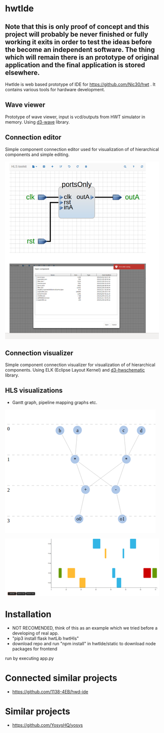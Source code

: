 # hwtIde

## Note that this is only proof of concept and this project will probably be never finished or fully working it exits in order to test the ideas before the become an independent software. The thing which will remain there is an prototype of original application and the final application is stored elsewhere.

HwtIde is web based prototype of IDE for https://github.com/Nic30/hwt .
It contains various tools for hardware development.


## Wave viewer
Prototype of wave viewer, input is vcd/outputs from HWT simulator in memory.
Using [d3-wave](https://github.com/Nic30/d3-wave) library.

## Connection editor
Simple component connection editor used for visualization of of hierarchical components and simple editing.

![Connections viewer](/doc/connections.png)

## Connection visualizer
Simple component connection visualizer for visualization of of hierarchical components. Using ELK (Eclipse Layout Kernel) and [d3-hwschematic](https://github.com/Nic30/d3-hwschematic) library. 


## HLS visualizations
* Gantt graph, pipeline mapping graphs etc.

![pepeline_graph](/doc/pipeline_graph.png)

![gantt](/doc/gantt.png)


# Installation
* NOT RECOMENDED, think of this as an example which we tried before a developing of real app.
* "pip3 install flask hwtLib hwtHls"
* download repo and run "npm install" in  hwtIde/static to download node packages for frontend

run by executing app.py


# Connected similar projects
* https://github.com/1138-4EB/hwd-ide

# Similar projects
* https://github.com/YosysHQ/yosys
